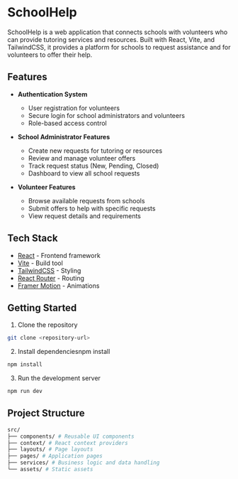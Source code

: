 # SchoolHelp

SchoolHelp is a web application that connects schools with volunteers who can provide tutoring services and resources. Built with React, Vite, and TailwindCSS, it provides a platform for schools to request assistance and for volunteers to offer their help.

## Features

- **Authentication System**

  - User registration for volunteers
  - Secure login for school administrators and volunteers
  - Role-based access control

- **School Administrator Features**

  - Create new requests for tutoring or resources
  - Review and manage volunteer offers
  - Track request status (New, Pending, Closed)
  - Dashboard to view all school requests

- **Volunteer Features**
  - Browse available requests from schools
  - Submit offers to help with specific requests
  - View request details and requirements

## Tech Stack

- [React](https://reactjs.org/) - Frontend framework
- [Vite](https://vitejs.dev/) - Build tool
- [TailwindCSS](https://tailwindcss.com/) - Styling
- [React Router](https://reactrouter.com/) - Routing
- [Framer Motion](https://www.framer.com/motion/) - Animations

## Getting Started

1. Clone the repository

```sh
git clone <repository-url>
```

2. Install dependenciesnpm install

```sh
npm install
```

3. Run the development server

```sh
npm run dev
```

## Project Structure

```sh
src/
├── components/ # Reusable UI components
├── context/ # React context providers
├── layouts/ # Page layouts
├── pages/ # Application pages
├── services/ # Business logic and data handling
└── assets/ # Static assets
```
